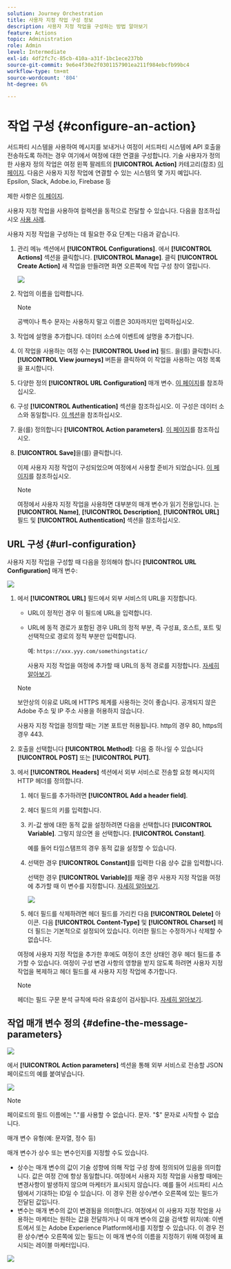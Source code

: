 ```yaml
---
solution: Journey Orchestration
title: 사용자 지정 작업 구성 정보
description: 사용자 지정 작업을 구성하는 방법 알아보기
feature: Actions
topic: Administration
role: Admin
level: Intermediate
exl-id: 4df2fc7c-85cb-410a-a31f-1bc1ece237bb
source-git-commit: 9e6e4f30e2f0301157901ea211f984ebcfb99bc4
workflow-type: tm+mt
source-wordcount: '804'
ht-degree: 6%

---
```


# 작업 구성 {#configure-an-action}

서드파티 시스템을 사용하여 메시지를 보내거나 여정이 서드파티 시스템에 API 호출을 전송하도록 하려는 경우 여기에서 여정에 대한 연결을 구성합니다. 기술 사용자가 정의한 사용자 정의 작업은 여정 왼쪽 팔레트의 **[!UICONTROL Action]** 카테고리(참조) [이 페이지](../building-journeys/about-journey-activities.md#action-activities). 다음은 사용자 지정 작업에 연결할 수 있는 시스템의 몇 가지 예입니다. Epsilon, Slack, Adobe.io, Firebase 등

제한 사항은 [이 페이지](../limitations.md).

사용자 지정 작업을 사용하여 컬렉션을 동적으로 전달할 수 있습니다. 다음을 참조하십시오 [사용 사례](../building-journeys/collections.md).

사용자 지정 작업을 구성하는 데 필요한 주요 단계는 다음과 같습니다.

1. 관리 메뉴 섹션에서 **[!UICONTROL Configurations]**. 에서  **[!UICONTROL Actions]** 섹션을 클릭합니다. **[!UICONTROL Manage]**. 클릭 **[!UICONTROL Create Action]** 새 작업을 만들려면 화면 오른쪽에 작업 구성 창이 열립니다.

   ![](../assets/custom2.png)

1. 작업의 이름을 입력합니다.

   >[!NOTE]
   >
   >공백이나 특수 문자는 사용하지 말고 이름은 30자까지만 입력하십시오.

1. 작업에 설명을 추가합니다. 데이터 소스에 이벤트에 설명을 추가합니다.
1. 이 작업을 사용하는 여정 수는 **[!UICONTROL Used in]** 필드. 을(를) 클릭합니다. **[!UICONTROL View journeys]** 버튼을 클릭하여 이 작업을 사용하는 여정 목록을 표시합니다.
1. 다양한 정의 **[!UICONTROL URL Configuration]** 매개 변수. [이 페이지](../action/about-custom-action-configuration.md#url-configuration)를 참조하십시오.
1. 구성 **[!UICONTROL Authentication]** 섹션을 참조하십시오. 이 구성은 데이터 소스와 동일합니다.  [이 섹션](../datasource/external-data-sources.md#section_wjp_nl5_nhb)을 참조하십시오.
1. 을(를) 정의합니다 **[!UICONTROL Action parameters]**. [이 페이지](../action/about-custom-action-configuration.md#define-the-message-parameters)를 참조하십시오.
1. **[!UICONTROL Save]**&#x200B;을(를) 클릭합니다.

   이제 사용자 지정 작업이 구성되었으며 여정에서 사용할 준비가 되었습니다. [이 페이지](../building-journeys/about-journey-activities.md#action-activities)를 참조하십시오.

   >[!NOTE]
   >
   >여정에서 사용자 지정 작업을 사용하면 대부분의 매개 변수가 읽기 전용입니다. 는 **[!UICONTROL Name]**, **[!UICONTROL Description]**, **[!UICONTROL URL]** 필드 및 **[!UICONTROL Authentication]** 섹션을 참조하십시오.

## URL 구성 {#url-configuration}

사용자 지정 작업을 구성할 때 다음을 정의해야 합니다 **[!UICONTROL URL Configuration]** 매개 변수:

![](../assets/journeyurlconfiguration.png)

1. 에서 **[!UICONTROL URL]** 필드에서 외부 서비스의 URL을 지정합니다.

   * URL이 정적인 경우 이 필드에 URL을 입력합니다.

   * URL에 동적 경로가 포함된 경우 URL의 정적 부분, 즉 구성표, 호스트, 포트 및 선택적으로 경로의 정적 부분만 입력합니다.

      예: `https://xxx.yyy.com/somethingstatic/`

      사용자 지정 작업을 여정에 추가할 때 URL의 동적 경로를 지정합니다. [자세히 알아보기](../building-journeys/using-custom-actions.md).
   >[!NOTE]
   >
   >보안상의 이유로 URL에 HTTPS 체계를 사용하는 것이 좋습니다. 공개되지 않은 Adobe 주소 및 IP 주소 사용을 허용하지 않습니다.
   >
   >사용자 지정 작업을 정의할 때는 기본 포트만 허용됩니다. http의 경우 80, https의 경우 443.

1. 호출을 선택합니다 **[!UICONTROL Method]**: 다음 중 하나일 수 있습니다 **[!UICONTROL POST]** 또는 **[!UICONTROL PUT]**.
1. 에서 **[!UICONTROL Headers]** 섹션에서 외부 서비스로 전송할 요청 메시지의 HTTP 헤더를 정의합니다.
   1. 헤더 필드를 추가하려면 **[!UICONTROL Add a header field]**.
   1. 헤더 필드의 키를 입력합니다.
   1. 키-값 쌍에 대한 동적 값을 설정하려면 다음을 선택합니다 **[!UICONTROL Variable]**. 그렇지 않으면 을 선택합니다. **[!UICONTROL Constant]**.

      예를 들어 타임스탬프의 경우 동적 값을 설정할 수 있습니다.

   1. 선택한 경우 **[!UICONTROL Constant]**&#x200B;를 입력한 다음 상수 값을 입력합니다.

      선택한 경우 **[!UICONTROL Variable]**&#x200B;를 채울 경우 사용자 지정 작업을 여정에 추가할 때 이 변수를 지정합니다. [자세히 알아보기](../building-journeys/using-custom-actions.md).

      ![](../assets/journeyurlconfiguration2.png)

   1. 헤더 필드를 삭제하려면 헤더 필드를 가리킨 다음 **[!UICONTROL Delete]** 아이콘.
   다음 **[!UICONTROL Content-Type]** 및 **[!UICONTROL Charset]** 헤더 필드는 기본적으로 설정되어 있습니다. 이러한 필드는 수정하거나 삭제할 수 없습니다.

   여정에 사용자 지정 작업을 추가한 후에도 여정이 초안 상태인 경우 헤더 필드를 추가할 수 있습니다. 여정이 구성 변경 사항의 영향을 받지 않도록 하려면 사용자 지정 작업을 복제하고 헤더 필드를 새 사용자 지정 작업에 추가합니다.

   >[!NOTE]
   >
   >헤더는 필드 구문 분석 규칙에 따라 유효성이 검사됩니다. [자세히 알아보기](https://tools.ietf.org/html/rfc7230#section-3.2.4).

## 작업 매개 변수 정의 {#define-the-message-parameters}

![](../assets/messageparameterssection.png)

에서 **[!UICONTROL Action parameters]** 섹션을 통해 외부 서비스로 전송할 JSON 페이로드의 예를 붙여넣습니다.

![](../assets/customactionpayloadmessage.png)

>[!NOTE]
>
>페이로드의 필드 이름에는 &quot;.&quot;를 사용할 수 없습니다. 문자. &quot;$&quot; 문자로 시작할 수 없습니다.

매개 변수 유형(예: 문자열, 정수 등)

매개 변수가 상수 또는 변수인지를 지정할 수도 있습니다.

* 상수는 매개 변수의 값이 기술 성향에 의해 작업 구성 창에 정의되어 있음을 의미합니다. 값은 여정 간에 항상 동일합니다. 여정에서 사용자 지정 작업을 사용할 때에는 변경사항이 발생하지 않으며 마케터가 표시되지 않습니다. 예를 들어 서드파티 시스템에서 기대하는 ID일 수 있습니다. 이 경우 전환 상수/변수 오른쪽에 있는 필드가 전달된 값입니다.
* 변수는 매개 변수의 값이 변경됨을 의미합니다. 여정에서 이 사용자 지정 작업을 사용하는 마케터는 원하는 값을 전달하거나 이 매개 변수의 값을 검색할 위치(예: 이벤트에서 또는 Adobe Experience Platform에서)를 지정할 수 있습니다. 이 경우 전환 상수/변수 오른쪽에 있는 필드는 이 매개 변수의 이름을 지정하기 위해 여정에 표시되는 레이블 마케터입니다.

![](../assets/customactionpayloadmessage2.png)

